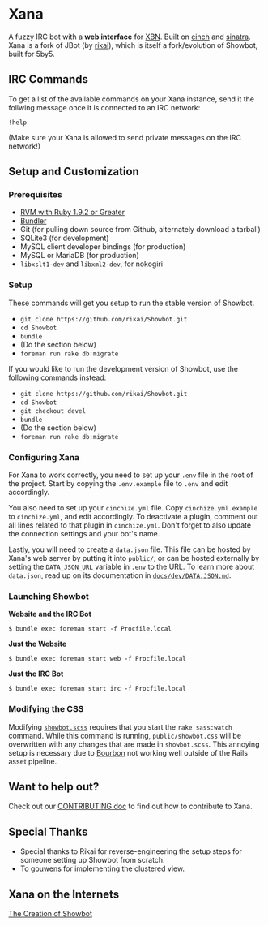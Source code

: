 # Xana

A fuzzy IRC bot with a **web interface** for [XBN](https://xbn.fm).
Built on [cinch](https://github.com/cinchrb/cinch) and
[sinatra](http://www.sinatrarb.com/). Xana is a fork of JBot (by
[rikai](https://github.com/rikai)), which is itself a fork/evolution of
Showbot, built for 5by5.

## IRC Commands

To get a list of the available commands on your Xana instance, send it the
follwing message once it is connected to an IRC network:

```
!help
```

(Make sure your Xana is allowed to send private messages on the IRC network!)

## Setup and Customization

### Prerequisites

 * [RVM with Ruby 1.9.2 or Greater](https://rvm.io/)
 * [Bundler](http://gembundler.com/)
 * Git (for pulling down source from Github, alternately download a tarball)
 * SQLite3 (for development)
 * MySQL client developer bindings (for production)
 * MySQL or MariaDB (for production)
 * `libxslt1-dev` and `libxml2-dev`, for nokogiri

### Setup

These commands will get you setup to run the stable version of Showbot.

 * `git clone https://github.com/rikai/Showbot.git`
 * `cd Showbot`
 * `bundle`
 * (Do the section below)
 * `foreman run rake db:migrate`

If you would like to run the development version of Showbot, use the following
commands instead:

 * `git clone https://github.com/rikai/Showbot.git`
 * `cd Showbot`
 * `git checkout devel`
 * `bundle`
 * (Do the section below)
 * `foreman run rake db:migrate`

### Configuring Xana

For Xana to work correctly, you need to set up your `.env` file in the root of
the project. Start by copying the `.env.example` file to `.env` and edit
accordingly.

You also need to set up your `cinchize.yml` file. Copy `cinchize.yml.example` to
`cinchize.yml`, and edit accordingly. To deactivate a plugin, comment out all
lines related to that plugin in `cinchize.yml`. Don't forget to also update the
connection settings and your bot's name.

Lastly, you will need to create a `data.json` file. This file can be hosted by
Xana's web server by putting it into `public/`, or can be hosted externally by
setting the `DATA_JSON_URL` variable in `.env` to the URL. To learn more about
`data.json`, read up on its documentation in [`docs/dev/DATA.JSON.md`](https://github.com/rikai/Showbot/blob/master/docs/dev/DATA.JSON.md).

### Launching Showbot

**Website and the IRC Bot**

```
$ bundle exec foreman start -f Procfile.local
```

**Just the Website**

```
$ bundle exec foreman start web -f Procfile.local
```

**Just the IRC Bot**

```
$ bundle exec foreman start irc -f Procfile.local
```

### Modifying the CSS

Modifying [`showbot.scss`][showbot_scss] requires that you start the `rake sass:watch`
command. While this command is running, `public/showbot.css` will be
overwritten with any changes that are made in `showbot.scss`. This annoying
setup is necessary due to [Bourbon](https://github.com/thoughtbot/bourbon) not
working well outside of the Rails asset pipeline.

[showbot_scss]: https://github.com/s0ph0s-2/Showbot/blob/master/sass/showbot.scss

## Want to help out?

Check out our [CONTRIBUTING doc](https://github.com/s0ph0s-2/Showbot/blob/master/CONTRIBUTING.md)
to find out how to contribute to Xana.

## Special Thanks

 * Special thanks to Rikai for reverse-engineering the setup steps for someone
   setting up Showbot from scratch.
 * To [gouwens](https://github.com/gouwens) for implementing the clustered
   view.

## Xana on the Internets

[The Creation of Showbot](http://pileofturtles.com/2011/07/showbot/)

